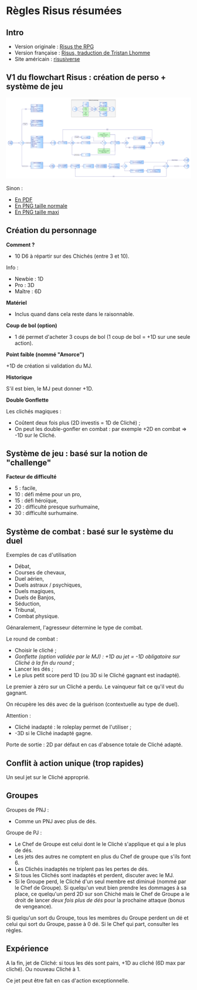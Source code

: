 # Règles Risus résumées

## Intro

* Version originale : [Risus the RPG](https://www.drivethrurpg.com/product/170294/Risus-The-Anything-RPG)
* Version française : [Risus, traduction de Tristan Lhomme](risus-fr.pdf)
* Site américain : [risusiverse](http://www.risusiverse.com/)

## V1 du flowchart Risus : création de perso + système de jeu

![Risus flowchart](risus-flowchart-small.png)

Sinon :

* [En PDF](risus-flowchart.pdf)
* [En PNG taille normale](risus-flowchart.png)
* [En PNG taille maxi](risus-flowchart-big.png)


## Création du personnage

**Comment ?**

* 10 D6 à répartir sur des Chichés (entre 3 et 10).

Info :

* Newbie : 1D
* Pro : 3D
* Maître : 6D

**Matériel**


* Inclus quand dans cela reste dans le raisonnable.

**Coup de bol (option)**

* 1 dé permet d'acheter 3 coups de bol (1 coup de bol = +1D sur une seule action).

**Point faible (nommé "Amorce")**

+1D de création si validation du MJ.

**Historique**

S'il est bien, le MJ peut donner +1D.

**Double Gonflette**

Les clichés magiques :

* Coûtent deux fois plus (2D investis = 1D de Cliché) ;
* On peut les double-gonfler en combat : par exemple +2D en combat => -1D sur le Cliché.

## Système de jeu : basé sur la notion de "challenge"

**Facteur de difficulté**

* 5 : facile,
* 10 : défi même pour un pro,
* 15 : défi héroïque,
* 20 : difficulté presque surhumaine,
* 30 : difficulté surhumaine.

## Système de combat : basé sur le système du duel

Exemples de cas d'utilisation

* Débat,
* Courses de chevaux,
* Duel aérien,
* Duels astraux / psychiques,
* Duels magiques,
* Duels de Banjos,
* Séduction,
* Tribunal,
* Combat physique.

Génaralement, l'agresseur détermine le type de combat.

Le round de combat :

* Choisir le cliché ;
* _Gonflette (option validée par le MJ) : +1D au jet = -1D obligatoire sur Cliché à la fin du round_ ;
* Lancer les dés ;
* Le plus petit score perd 1D (ou 3D si le Cliché gagnant est inadapté).

Le premier à zéro sur un Cliché a perdu. Le vainqueur fait ce qu'il veut du gagnant.

On récupère les dés avec de la guérison (contextuelle au type de duel).

Attention :

* Cliché inadapté : le roleplay permet de l'utiliser ;
* -3D si le Cliché inadapté gagne.

 Porte de sortie : 2D par défaut en cas d'absence totale de Cliché adapté.

## Conflit à action unique (trop rapides)

Un seul jet sur le Cliché approprié.

## Groupes

Groupes de PNJ :

* Comme un PNJ avec plus de dés.
  
Groupe de PJ :

* Le Chef de Groupe est celui dont le le Cliché s'applique et qui a le plus de dés.
* Les jets des autres ne comptent en plus du Chef de groupe que s'ils font 6.
* Les Clichés inadaptés ne triplent pas les pertes de dés.
* Si tous les Clichés sont inadaptés et perdent, discuter avec le MJ.
* Si le Groupe perd, le Cliché d'un seul membre est diminué (nommé par le Chef de Groupe). Si quelqu'un veut bien prendre les dommages à sa place, ce quelqu'un perd 2D sur son Chiché mais le Chef de Groupe a le droit de lancer _deux fois plus de dés_ pour la prochaine attaque (bonus de vengeance).

Si quelqu'un sort du Groupe, tous les membres du Groupe perdent un dé et celui qui sort du Groupe, passe à 0 dé. Si le Chef qui part, consulter les règles.

## Expérience

A la fin, jet de Cliché: si tous les dés sont pairs, +1D au cliché (6D max par cliché). Ou nouveau Cliché à 1.

Ce jet peut être fait en cas d'action exceptionnelle.

